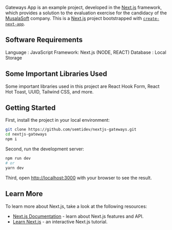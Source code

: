 Gateways App is an example project, developed in the [Next.js](https://nextjs.org/) framework, which provides a solution to the evaluation exercise for the candidacy of the [MusalaSoft](https://www.musala.com/) company.
This is a [Next.js](https://nextjs.org/) project bootstrapped with [`create-next-app`](https://github.com/vercel/next.js/tree/canary/packages/create-next-app).

## Software Requirements

Language : JavaScript
Framework: Next.js (NODE, REACT)
Database : Local Storage

## Some Important Libraries Used

Some important libraries used in this project are React Hook Form, React Hot Toast, UUID, Tailwind CSS, and more.

## Getting Started

First, install the project in your local environment:

```bash
git clone https://github.com/semtidev/nextjs-gateways.git
cd nextjs-gateways
npm i
```

Second, run the development server:

```bash
npm run dev
# or
yarn dev
```

Third, open [http://localhost:3000](http://localhost:3000) with your browser to see the result.

## Learn More

To learn more about Next.js, take a look at the following resources:

- [Next.js Documentation](https://nextjs.org/docs) - learn about Next.js features and API.
- [Learn Next.js](https://nextjs.org/learn) - an interactive Next.js tutorial.
